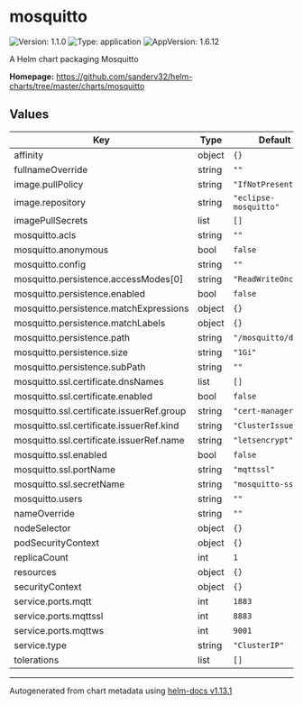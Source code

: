# mosquitto

![Version: 1.1.0](https://img.shields.io/badge/Version-1.1.0-informational?style=flat-square) ![Type: application](https://img.shields.io/badge/Type-application-informational?style=flat-square) ![AppVersion: 1.6.12](https://img.shields.io/badge/AppVersion-1.6.12-informational?style=flat-square)

A Helm chart packaging Mosquitto

**Homepage:** <https://github.com/sanderv32/helm-charts/tree/master/charts/mosquitto>

## Values

| Key | Type | Default | Description |
|-----|------|---------|-------------|
| affinity | object | `{}` |  |
| fullnameOverride | string | `""` |  |
| image.pullPolicy | string | `"IfNotPresent"` |  |
| image.repository | string | `"eclipse-mosquitto"` |  |
| imagePullSecrets | list | `[]` |  |
| mosquitto.acls | string | `""` |  |
| mosquitto.anonymous | bool | `false` |  |
| mosquitto.config | string | `""` |  |
| mosquitto.persistence.accessModes[0] | string | `"ReadWriteOnce"` |  |
| mosquitto.persistence.enabled | bool | `false` |  |
| mosquitto.persistence.matchExpressions | object | `{}` |  |
| mosquitto.persistence.matchLabels | object | `{}` |  |
| mosquitto.persistence.path | string | `"/mosquitto/data/"` |  |
| mosquitto.persistence.size | string | `"1Gi"` |  |
| mosquitto.persistence.subPath | string | `""` |  |
| mosquitto.ssl.certificate.dnsNames | list | `[]` |  |
| mosquitto.ssl.certificate.enabled | bool | `false` |  |
| mosquitto.ssl.certificate.issuerRef.group | string | `"cert-manager.io"` |  |
| mosquitto.ssl.certificate.issuerRef.kind | string | `"ClusterIssuer"` |  |
| mosquitto.ssl.certificate.issuerRef.name | string | `"letsencrypt"` |  |
| mosquitto.ssl.enabled | bool | `false` |  |
| mosquitto.ssl.portName | string | `"mqttssl"` |  |
| mosquitto.ssl.secretName | string | `"mosquitto-ssl"` |  |
| mosquitto.users | string | `""` |  |
| nameOverride | string | `""` |  |
| nodeSelector | object | `{}` |  |
| podSecurityContext | object | `{}` |  |
| replicaCount | int | `1` |  |
| resources | object | `{}` |  |
| securityContext | object | `{}` |  |
| service.ports.mqtt | int | `1883` |  |
| service.ports.mqttssl | int | `8883` |  |
| service.ports.mqttws | int | `9001` |  |
| service.type | string | `"ClusterIP"` |  |
| tolerations | list | `[]` |  |

----------------------------------------------
Autogenerated from chart metadata using [helm-docs v1.13.1](https://github.com/norwoodj/helm-docs/releases/v1.13.1)
